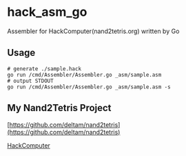# hack_asm_go

Assembler for HackComputer(nand2tetris.org) written by Go

## Usage

```
# generate ./sample.hack
go run /cmd/Assembler/Assembler.go _asm/sample.asm
# output STDOUT
go run /cmd/Assembler/Assembler.go _asm/sample.asm -s
```

## My Nand2Tetris Project

[https://github.com/deltam/nand2tetris](https://github.com/deltam/nand2tetris)

[HackComputer](https://github.com/deltam/nand2tetris/blob/master/05)

